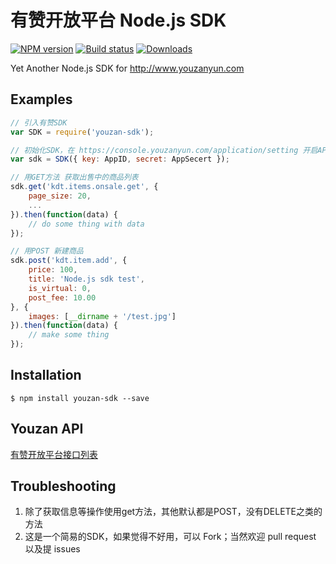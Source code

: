 # 有赞开放平台 Node.js SDK

[![NPM version][npm-image]][npm-url]
[![Build status][travis-image]][travis-url]
[![Downloads][downloads-image]][downloads-url]

Yet Another Node.js SDK for http://www.youzanyun.com

## Examples

```javascript
// 引入有赞SDK
var SDK = require('youzan-sdk');

// 初始化SDK，在 https://console.youzanyun.com/application/setting 开启API接口，复制相应 AppID、AppSecert
var sdk = SDK({ key: AppID, secret: AppSecert });

// 用GET方法 获取出售中的商品列表
sdk.get('kdt.items.onsale.get', {
    page_size: 20,
    ...
}).then(function(data) {
    // do some thing with data
});

// 用POST 新建商品
sdk.post('kdt.item.add', {
    price: 100,
    title: 'Node.js sdk test',
    is_virtual: 0,
    post_fee: 10.00
}, {
    images: [__dirname + '/test.jpg']
}).then(function(data) {
    // make some thing
});
```

## Installation

```
$ npm install youzan-sdk --save
```

## Youzan API

[有赞开放平台接口列表](https://www.youzanyun.com/apilist)

## Troubleshooting

1. 除了获取信息等操作使用get方法，其他默认都是POST，没有DELETE之类的方法
2. 这是一个简易的SDK，如果觉得不好用，可以 Fork；当然欢迎 pull request 以及提 issues


[npm-image]: https://img.shields.io/npm/v/youzan-sdk.svg?style=flat-square
[npm-url]: https://npmjs.org/package/youzan-sdk
[travis-image]: https://img.shields.io/travis/rayqian/youzan-sdk.svg?style=flat-square
[travis-url]: https://travis-ci.org/rayqian/youzan-sdk
[downloads-image]: http://img.shields.io/npm/dm/youzan-sdk.svg?style=flat-square
[downloads-url]: https://npmjs.org/package/youzan-sdk
